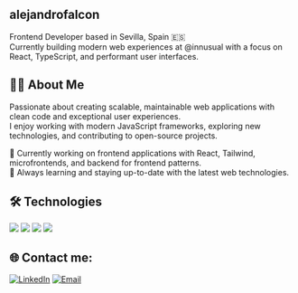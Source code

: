 ## alejandrofalcon
Frontend Developer based in Sevilla, Spain 🇪🇸\
Currently building modern web experiences at @innusual with a focus on React, TypeScript, and performant user interfaces.

## 👨‍💻 About Me
Passionate about creating scalable, maintainable web applications with clean code and exceptional user experiences.\
I enjoy working with modern JavaScript frameworks, exploring new technologies, and contributing to open-source projects.

🔭 Currently working on frontend applications with React, Tailwind, microfrontends, and backend for frontend patterns.\
🌱 Always learning and staying up-to-date with the latest web technologies.

## 🛠️ Technologies
<img src="https://skillicons.dev/icons?i=html,css,tailwind,js,ts,react,nextjs,astro" />
<img src="https://skillicons.dev/icons?i=nodejs,express,go,prisma" />
<img src="https://skillicons.dev/icons?i=jest,vite,webpack" />
<img src="https://skillicons.dev/icons?i=vercel,cloudflare,github,docker" />

## 🌐 Contact me:
[![LinkedIn](https://img.shields.io/badge/linkedin-%230077B5.svg?style=for-the-badge&logo=linkedin&logoColor=white&labelColor=101010)](https://www.linkedin.com/in/alejandrofal98/)
[![Email](https://img.shields.io/badge/Email-D14836?style=for-the-badge&logo=gmail&logoColor=white&labelColor=101010)](mailto:alejandrofalcar98@gmail.com)
